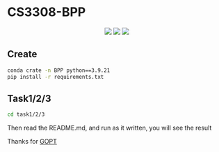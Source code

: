 # CS3308-BPP
<div align="center">

<img src='https://img.shields.io/badge/SJTU-CS3308-blue'></img> 
<img src='https://img.shields.io/badge/BPP-ML-orange'></img>
<img src='https://img.shields.io/badge/2024-Autumn-yellow'></img>
</div>

## Create
```bash
conda crate -n BPP python==3.9.21
pip install -r requirements.txt
```

## Task1/2/3
```bash
cd task1/2/3
```
Then read the README.md, and run as it written, you will see the result

Thanks for [GOPT](https://github.com/Xiong5Heng/GOPT)
